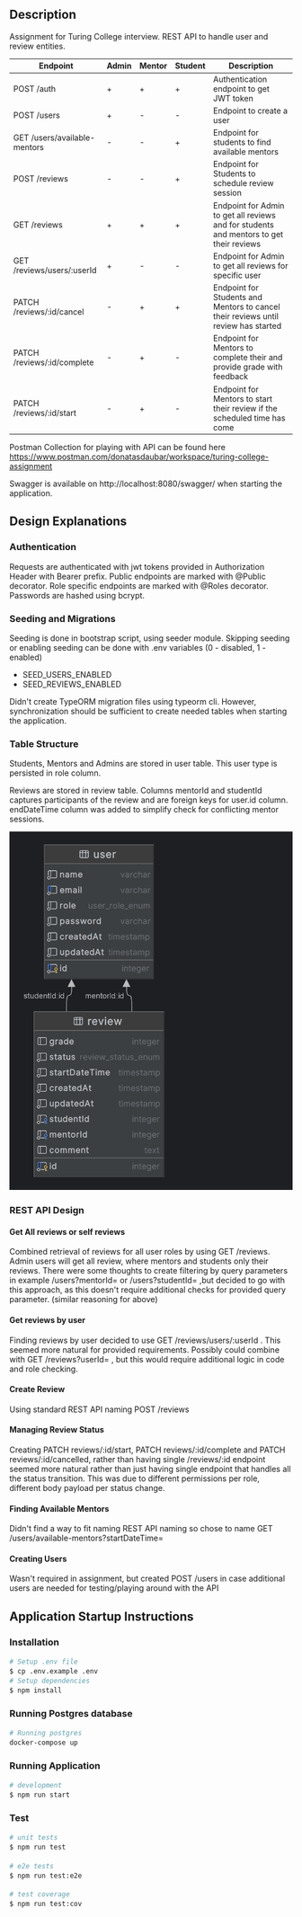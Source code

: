 
## Description

Assignment for Turing College interview. REST API to handle user and review entities.

| Endpoint                     | Admin | Mentor | Student | Description                                                                             |
|------------------------------|-------|--------|---------|-----------------------------------------------------------------------------------------|
| POST /auth                   | +     | +      | +       | Authentication endpoint to get JWT token                                                |
| POST /users                  | +     | -      | -       | Endpoint to create a user                                                               |
| GET /users/available-mentors | -     | -      | +       | Endpoint for students to find available mentors                                         |
| POST /reviews                | -     | -      | +       | Endpoint for Students to schedule review session                                        |
| GET /reviews                 | +     | +      | +       | Endpoint for Admin to get all reviews and for students and mentors to get their reviews |
| GET /reviews/users/:userId   | +     | -      | -       | Endpoint for Admin to get all reviews for specific user                                 |
| PATCH /reviews/:id/cancel    | -     | +      | +       | Endpoint for Students and Mentors to cancel their reviews until review has started      |
| PATCH /reviews/:id/complete  | -     | +      | -       | Endpoint for Mentors to complete their and provide grade with feedback                  |
| PATCH /reviews/:id/start     | -     | +      | -       | Endpoint for Mentors to start their review if the scheduled time has come               |

Postman Collection for playing with API can be found here https://www.postman.com/donatasdaubar/workspace/turing-college-assignment

Swagger is available on http://localhost:8080/swagger/ when starting the application.

## Design Explanations

### Authentication
Requests are authenticated with jwt tokens provided in Authorization Header with Bearer prefix.
Public endpoints are marked with @Public decorator.
Role specific endpoints are marked with @Roles decorator. Passwords are hashed using bcrypt.

### Seeding and Migrations
Seeding is done in bootstrap script, using seeder module.
Skipping seeding or enabling seeding can be done with .env variables (0 - disabled, 1 - enabled)
* SEED_USERS_ENABLED
* SEED_REVIEWS_ENABLED

Didn't create TypeORM migration files using typeorm cli. However, synchronization should be sufficient to create needed tables
when starting the application.

### Table Structure
Students, Mentors and Admins are stored in user table. This user type is persisted in role column.

Reviews are stored in review table. Columns mentorId and studentId captures participants of the review and are foreign keys for user.id column.
endDateTime column was added to simplify check for conflicting mentor sessions.

![Database diagram](table-diagram.png)

### REST API Design

#### Get All reviews or self reviews
Combined retrieval of reviews for all user roles by using GET /reviews. Admin users will get all review, where mentors and
students only their reviews. There were some thoughts to create filtering by query parameters in example /users?mentorId=
or /users?studentId= ,but decided to go with this approach, as this doesn't require additional checks for provided query parameter.
(similar reasoning for above)

#### Get reviews by user
Finding reviews by user decided to use GET /reviews/users/:userId . This seemed more natural for provided requirements.
Possibly could combine with GET /reviews?userId= , but this would require additional logic in code and role checking.

#### Create Review
Using standard REST API naming POST /reviews 

#### Managing Review Status
Creating PATCH reviews/:id/start, PATCH reviews/:id/complete and PATCH reviews/:id/cancelled, rather than having single /reviews/:id endpoint
seemed more natural rather than just having single endpoint that handles all the status transition. This was due to different
permissions per role, different body payload per status change.

#### Finding Available Mentors
Didn't find a way to fit naming REST API naming so chose to name GET /users/available-mentors?startDateTime=

#### Creating Users
Wasn't required in assignment, but created POST /users in case additional users are needed for testing/playing around with the API

## Application Startup Instructions

### Installation

```bash
# Setup .env file
$ cp .env.example .env
# Setup dependencies
$ npm install
```

### Running Postgres database

```bash
# Running postgres
docker-compose up
```

### Running Application

```bash
# development
$ npm run start
```

### Test

```bash
# unit tests
$ npm run test

# e2e tests
$ npm run test:e2e

# test coverage
$ npm run test:cov
```
